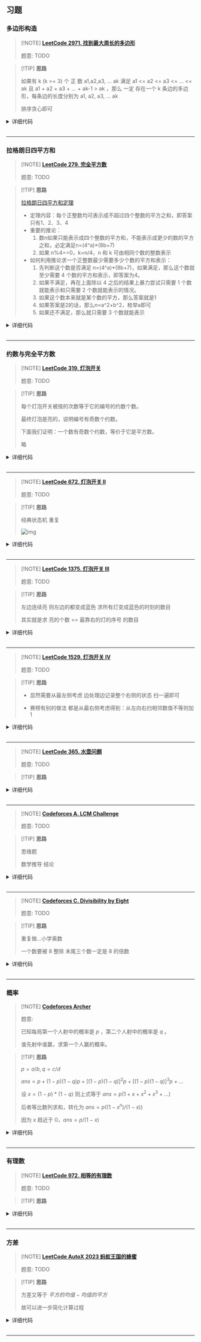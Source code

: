 ## 习题

### 多边形构造

> [!NOTE] **[LeetCode 2971. 找到最大周长的多边形](https://leetcode.cn/problems/find-polygon-with-the-largest-perimeter/)**
> 
> 题意: TODO

> [!TIP] **思路**
> 
> 如果有 k (k >= 3) 个 正 数 a1,a2,a3, ... ak 满足 a1 <= a2 <= a3 <= ... <= ak 且 a1 + a2 + a3 + ... + ak-1 > ak ，那么 一定 存在一个 k 条边的多边形，每条边的长度分别为 a1, a2, a3, ... ak
> 
> 排序贪心即可

<details>
<summary>详细代码</summary>
<!-- tabs:start -->

##### **C++**

```cpp
class Solution {
public:
    using LL = long long;
    const static int N = 1e5 + 10;
    
    LL s[N];
    
    long long largestPerimeter(vector<int>& nums) {
        sort(nums.begin(), nums.end());
        int n = nums.size();
        {
            s[0] = 0;
            for (int i = 1; i <= n; ++ i )
                s[i] = s[i - 1] + nums[i - 1];
        }
        
        // ATTENTION: 贪心即可 【不需要双指针】
        for (int i = n; i >= 1; -- i )
            if (s[i - 1] > nums[i - 1])
                return s[i];
        return -1;
    }
};
```

##### **Python**

```python

```

<!-- tabs:end -->
</details>

<br>

* * *

### 拉格朗日四平方和

> [!NOTE] **[LeetCode 279. 完全平方数](https://leetcode.cn/problems/perfect-squares/)**
> 
> 题意: TODO

> [!TIP] **思路**
>
> [拉格朗日四平方和定理](https://blog.csdn.net/l_mark/article/details/89044137)
>
> * 定理内容：每个正整数均可表示成不超过四个整数的平方之和，即答案只有1、2、3、4
> * 重要的推论：
>   1. 数n如果只能表示成四个整数的平方和，不能表示成更少的数的平方之和，必定满足n=(4^a)*(8b+7)
>   2. 如果 n%4==0，k=n/4，n 和 k 可由相同个数的整数表示
> * 如何利用推论求一个正整数最少需要多少个数的平方和表示：
>   1. 先判断这个数是否满足 n=(4^a)*(8b+7)，如果满足，那么这个数就至少需要 4 个数的平方和表示，即答案为4。
>   2. 如果不满足，再在上面除以 4 之后的结果上暴力尝试只需要 1 个数就能表示和只需要 2 个数就能表示的情况。
>   3. 如果这个数本来就是某个数的平方，那么答案就是1
>   4. 如果答案是2的话，那么n=a^2+b^2，枚举a即可
>   5. 如果还不满足，那么就只需要 3 个数就能表示

<details>
<summary>详细代码</summary>
<!-- tabs:start -->

##### **C++**

```cpp
class Solution {
public:
    bool check(int x) {
        int r = sqrt(x);
        return r * r == x;
    }

    int numSquares(int n) {
        if (check(n)) return 1;

        for (int a = 1; a <= n / a; a ++ )
            if (check(n - a * a))
                return 2;

        while (n % 4 == 0) n /= 4;
        if (n % 8 != 7) return 3;
        return 4;
    }
};
```

##### **C++ dp**

```cpp
class Solution {
public:
    int numSquares(int n) {
        vector<int> dp(n+1);
        for (int i = 1; i <= n; ++ i ) {
            dp[i] = i;
            for (int j = 1; j <= i / j; ++ j ) {
                dp[i] = min(dp[i], dp[i - j * j] + 1);
            }
        }
        return dp[n];
    }
};
```

##### **Python**

```python
"""
完全背包问题

(动态规划) O(nn‾√)
设 f(i) 表示通过平方数组成 i 所需要完全平方数的最少数量。
初始时，f(0)=0其余待定。
转移时，对于一个 i，枚举 j，f(i)=min(f(i−j∗j)+1) ，其中 1≤j≤√i。
最终答案为 f(n)。
"""

import math
class Solution:
    def numSquares(self, n: int) -> int:

        goods = [i * i for i in range(1, int(math.sqrt(n))+1)]

        f = [float('inf')] * (n+1)
        f[0] = 0

        for good in goods:
            for j in range(good, n+1):
                f[j] = min(f[j], f[j-good]+1)

        return f[-1]
```

<!-- tabs:end -->
</details>

<br>

* * *

### 约数与完全平方数

> [!NOTE] **[LeetCode 319. 灯泡开关](https://leetcode.cn/problems/bulb-switcher/)**
> 
> 题意: TODO

> [!TIP] **思路**
> 
> 每个灯泡开关被按的次数等于它的编号的约数个数。
> 
> 最终灯泡是亮的，说明编号有奇数个约数。
> 
> 下面我们证明：一个数有奇数个约数，等价于它是平方数。
> 
> 略

<details>
<summary>详细代码</summary>
<!-- tabs:start -->

##### **C++**

```cpp
class Solution {
public:
    int bulbSwitch(int n) {
        return sqrt(n);
    }
};
```

##### **Python**

```python

```

<!-- tabs:end -->
</details>

<br>

* * *

> [!NOTE] **[LeetCode 672. 灯泡开关 Ⅱ](https://leetcode.cn/problems/bulb-switcher-ii/)**
> 
> 题意: TODO

> [!TIP] **思路**
> 
> 经典状态机 重复
> 
> ![img](https://camo.githubusercontent.com/4409d53a7cd8a786780c8a21238eca8628efb3a0c011c632778946078b64eeec/68747470733a2f2f7069632e6c656574636f64652d636e2e636f6d2f633330306532626435373332396337343634353661333339316231346632306265333035656261623336316436633866323666633266656262393735333534302d2545362539372541302545362541302538372545392541322539382e706e67)

<details>
<summary>详细代码</summary>
<!-- tabs:start -->

##### **C++ 推导**

```cpp
class Solution {
public:
    int flipLights(int n, int m) {
        n = min(n, 3);
        if (m == 0) return 1;
        if (m == 1) return n == 1 ? 2 : n == 2 ? 3 : 4;
        if (m == 2) return n == 1 ? 2 : n == 2 ? 4 : 7;
        return n == 1 ? 2 : n == 2 ? 4 : 8;
    }
};
```

##### **C++ 状态机**

```cpp
class Solution {
public:
    int state[8][6] = {
        {1, 1, 1, 1, 1, 1},  // 不按
        {0, 0, 0, 0, 0, 0},  // 1
        {1, 0, 1, 0, 1, 0},  // 2
        {0, 1, 0, 1, 0, 1},  // 3
        {0, 1, 1, 0, 1, 1},  // 4
        {1, 0, 0, 1, 0, 0},  // 14
        {0, 0, 1, 1, 1, 0},  // 24
        {1, 1, 0, 0, 0, 1},  // 34
    };

    int work(int n, vector<int> ops) {
        set<int> S;
        for (auto op: ops) {
            int t = 0;
            for (int i = 0; i < n; i ++ )
                t = t * 2 + state[op][i];
            S.insert(t);
        }
        return S.size();
    }

    int flipLights(int n, int m) {
        n = min(n, 6);
        if (m == 0) return work(n, {0});
        else if (m == 1) return work(n, {1, 2, 3, 4});
        else if (m == 2) return work(n, {0, 1, 2, 3, 5, 6, 7});
        else return work(n, {0, 1, 2, 3, 4, 5, 6, 7});
    }
};
```


##### **Python**

```python

```

<!-- tabs:end -->
</details>

<br>

* * *

> [!NOTE] **[LeetCode 1375. 灯泡开关 III](https://leetcode.cn/problems/bulb-switcher-iii/)**
> 
> 题意: TODO

> [!TIP] **思路**
> 
> 左边连续亮 则左边的都变成蓝色 求所有灯变成蓝色的时刻的数目
> 
> 其实就是求 亮的个数 == 最靠右的灯的序号 的数目

<details>
<summary>详细代码</summary>
<!-- tabs:start -->

##### **C++**

```cpp
class Solution {
public:
    int numTimesAllBlue(vector<int>& light) {
        int res = 0;
        int maxv = 0, cnt = 0;
        for (auto k : light) {
            maxv = max(maxv, k);
            ++cnt;
            if (maxv == cnt) ++res;
        }
        return res;
    }
};
```

##### **Python**

```python

```

<!-- tabs:end -->
</details>

<br>

* * *

> [!NOTE] **[LeetCode 1529. 灯泡开关 IV](https://leetcode.cn/problems/bulb-switcher-iv/)**
> 
> 题意: TODO

> [!TIP] **思路**
> 
> - 显然需要从最左侧考虑 边处理边记录整个右侧的状态 扫一遍即可
> 
> - 赛榜有别的做法 都是从最右侧考虑得到：从左向右扫相邻数值不等则加1

<details>
<summary>详细代码</summary>
<!-- tabs:start -->

##### **C++ 1**

```cpp
class Solution {
public:
    int minFlips(string target) {
        int n = target.size();
        int now = 0, res = 0;  // now表示整个处理点右侧的状态 res为改动次数
        for (int i = 0; i < n; ++i) {
            if (target[i] == '1' && now & 1)
                continue;
            else if (target[i] == '0' && !(now & 1))
                continue;
            now ^= 1, ++res;
        }
        return res;
    }
};
```

##### **C++ 2**

```cpp
class Solution {
public:
    int minFlips(string s) {
        s = "0" + s;
        int res = 0;
        for (int i = 1; i < s.size(); ++i)
            if (s[i] != s[i - 1]) ++res;
        return res;
    }
};
```

##### **Python**

```python

```

<!-- tabs:end -->
</details>

<br>

* * *

> [!NOTE] **[LeetCode 365. 水壶问题](https://leetcode.cn/problems/water-and-jug-problem/)**
> 
> 题意: TODO

> [!TIP] **思路**
> 
> 

<details>
<summary>详细代码</summary>
<!-- tabs:start -->

##### **C++**

```cpp
class Solution {
public:
    bool canMeasureWater(int x, int y, int z) {
        if (x + y < z) return false;
        return !z || z % __gcd(x, y) == 0;
    }
};



class Solution {
public:
    bool canMeasureWater(int x, int y, int z) {
        if (x + y < z) return false;
        if (x == 0 || y == 0) return z == 0 || x + y == z;
        return z % __gcd(x, y) == 0;
    }
};
```

##### **Python**

```python

```

<!-- tabs:end -->
</details>

<br>

* * *

> [!NOTE] **[Codeforces A. LCM Challenge](https://codeforces.com/problemset/problem/235/A)**
> 
> 题意: TODO

> [!TIP] **思路**
> 
> 思维题
> 
> 数学推导 结论

<details>
<summary>详细代码</summary>
<!-- tabs:start -->

##### **C++**

```cpp
// Problem: A. LCM Challenge
// Contest: Codeforces - Codeforces Round #146 (Div. 1)
// URL: https://codeforces.com/problemset/problem/235/A
// Memory Limit: 256 MB
// Time Limit: 2000 ms

#include <bits/stdc++.h>
using namespace std;

// 猜想错误
// https://codeforces.com/contest/235/submission/109974211
//
// When n is odd, the answer is obviously n(n-1)(n-2).
// When n is even, we can still get at least (n-1)(n-2)(n-3),
// so these three numbers in the optimal answer would not be
// very small compared to n. So we can just iterate
// every 3 number triple in [n-50,n] and update the answer.
//
// 1. 相邻的两个数一定互质
// 2. 相邻的两个奇数一定互质
//
// n 为奇数 ans = n * (n - 1) * (n - 2)
// n 为偶数 【此时 n与n-2显然会有公约数】
//        n % 3 != 0 意味着 n 和 n-3 没有约数 ans = n * (n - 1) * (n - 3)
//        n % 3 == 0 有公约数               ans = (n - 1) * (n - 2) * (n - 3)
using LL = long long;

int main() {
    LL n;
    cin >> n;

    if (n <= 2)
        cout << n << endl;
    else {
        if (n % 2 == 0) {
            // https://codeforces.com/contest/235/submission/109975226
            if (n % 3)
                cout << n * (n - 1) * (n - 3) << endl;
            else
                cout << (n - 1) * (n - 2) * (n - 3) << endl;
        } else
            cout << n * (n - 1) * (n - 2) << endl;
    }

    return 0;
}
```

##### **Python**

```python

```

<!-- tabs:end -->
</details>

<br>

* * *

> [!NOTE] **[Codeforces C. Divisibility by Eight](http://codeforces.com/problemset/problem/550/C)**
> 
> 题意: TODO

> [!TIP] **思路**
> 
> 重复做...小学奥数
> 
> 一个数要被 8 整除 末尾三个数一定是 8 的倍数

<details>
<summary>详细代码</summary>
<!-- tabs:start -->

##### **C++**

```cpp
// Problem: C. Divisibility by Eight
// Contest: Codeforces - Codeforces Round #306 (Div. 2)
// URL: http://codeforces.com/problemset/problem/550/C
// Memory Limit: 256 MB
// Time Limit: 2000 ms

#include <bits/stdc++.h>
using namespace std;

int main() {
    string s;
    cin >> s;
    s = "00" + s;
    int n = s.size();

    for (int i = 0; i < n; ++i)
        for (int j = i + 1; j < n; ++j)
            for (int k = j + 1; k < n; ++k) {
                int x = 100 * (s[i] - '0') + 10 * (s[j] - '0') + s[k] - '0';
                if (x % 8 == 0) {
                    cout << "YES" << endl << x << endl;
                    return 0;
                }
            }
    cout << "NO" << endl;

    return 0;
}
```

##### **Python**

```python

```

<!-- tabs:end -->
</details>

<br>

* * *

### 概率

> [!NOTE] **[Codeforces Archer](http://codeforces.com/problemset/problem/312/B)**
> 
> 题意: 
> 
> 已知每局第一个人射中的概率是 $p$ ，第二个人射中的概率是 $q$ 。
> 
> 谁先射中谁赢，求第一个人赢的概率。

> [!TIP] **思路**
> 
> $p = a / b, q = c / d$
> 
> $ans=p+(1−p)(1−q)p+[(1−p)(1−q)]^2p+[(1−p)(1−q)]^3p+...$
> 
> 设 $x=(1-p)*(1-q)$ 则上式等于 $ans=p(1+x+x^2+x^3+...)$
> 
> 后者等比数列求和，转化为 $ans=p((1-x^n)/(1-x))$
> 
> 因为 $x$ 趋近于 $0$，$ans=p/(1-x)$

<details>
<summary>详细代码</summary>
<!-- tabs:start -->

##### **C++**

```cpp
// Problem: B. Archer
// Contest: Codeforces - Codeforces Round #185 (Div. 2)
// URL: https://codeforces.com/problemset/problem/312/B
// Memory Limit: 256 MB
// Time Limit: 2000 ms

#include <bits/stdc++.h>
using namespace std;

int main() {
    double a, b, c, d;
    cin >> a >> b >> c >> d;

    double p = a / b, q = c / d;
    double x = (1.0 - p) * (1.0 - q);

    printf("%.12lf\n", p / (1 - x));

    return 0;
}
```

##### **Python**

```python

```

<!-- tabs:end -->
</details>

<br>

* * *

### 有理数

> [!NOTE] **[LeetCode 972. 相等的有理数](https://leetcode.cn/problems/equal-rational-numbers/)**
> 
> 题意: TODO

> [!TIP] **思路**
> 
> 

<details>
<summary>详细代码</summary>
<!-- tabs:start -->

##### **C++**

```cpp
class Solution {
public:
    // 任何一个有理数都可以和一个分数一一对应
    // 3.5(25) ==> 3/1 + 5/10 + 25/990
    // 0.(32) ==> 32/99

    using LL = long long;

    class Frac {
    public:
        LL x, y;
        Frac(LL _x, LL _y) {
            LL t = gcd(_x, _y);
            x = _x / t, y = _y / t;
        }

        LL gcd(LL x, LL y) { return y ? gcd(y, x % y) : x; }
        bool operator == (const Frac & p) const { return x == p.x && y == p.y; }
        Frac operator + (const Frac & p) const { return Frac(x * p.y + y * p.x, y * p.y); }
    };

    Frac get(string s) {
        int n = s.size(), i = 0;

        LL a = 0, b = 0, lb = 1, c = 0, lc = 1;

        while (i < n && s[i] != '.')
            a = a * 10 + s[i] - '0', i ++ ;
        i ++ ;  // skip '.'

        while (i < n && s[i] != '(')
            b = b * 10 + s[i] - '0', lb *= 10, i ++ ;
        i ++ ;  // skip '('

        while (i < n && s[i] != ')')
            c = c * 10 + s[i] - '0', lc *= 10, i ++ ;
        
        auto ret = Frac(a, 1) + Frac(b, lb);
        if (lc != 1)    // non-empty
            ret = ret + Frac(c, (lc - 1) * lb); // ATTENTION: *lb
        return ret;
    }

    bool isRationalEqual(string s, string t) {
        return get(s) == get(t);
    }
};
```

##### **Python**

```python

```

<!-- tabs:end -->
</details>

<br>

* * *

### 方差

> [!NOTE] **[LeetCode AutoX 2023 蚂蚁王国的蜂蜜](https://leetcode.cn/contest/autox2023/problems/8p6t8R/)**
> 
> 题意: TODO

> [!TIP] **思路**
> 
> 方差又等于 $平方的均值 - 均值的平方$
> 
> 故可以进一步简化计算过程

<details>
<summary>详细代码</summary>
<!-- tabs:start -->

##### **C++ 数学定理**

```cpp
class Solution {
public:
    vector<double> honeyQuotes(vector<vector<int>>& handle) {
        double s = 0, t = 0, c = 0;
        vector<double> res;
        for (auto & h : handle) {
            int type = h[0];
            if (type == 1) {
                int x = h[1];
                s += x, t += x * x, c ++ ;
            } else if (type == 2) {
                int x = h[1];
                s -= x, t -= x * x, c -- ;
            } else if (type == 3) {
                res.push_back(c ? s / c : -1);
            } else {
                res.push_back(c ? t / c - s / c * s / c : -1);
            }
        }
        return res;
    }
};
```

##### **C++ 暴力**

```cpp
class Solution {
public:
    const static int N = 110;
    
    int c[N], s, t;
    vector<double> honeyQuotes(vector<vector<int>>& handle) {
        memset(c, 0, sizeof c);
        s = 0, t = 0;
        
        vector<double> res;
        for (auto & h : handle) {
            int type = h[0];
            if (type == 1) {
                int p = h[1];
                c[p] ++ ;
                s += p, t ++ ;
            } else if (type == 2) {
                int p = h[1];
                c[p] -- ;
                s -= p, t -- ;
            } else if (type == 3) {
                if (t == 0)
                    res.push_back(-1);
                else
                    res.push_back((double)s / t);
            } else {
                if (t == 0)
                    res.push_back(-1);
                else {
                    double x = (double)s / t;
                    double y = 0;
                    for (int i = 0; i < N; ++ i )
                        if (c[i]) {
                            double v = (double)(i - x);
                            y += v * v * c[i];
                        }
                    res.push_back(y / t);
                }
            }
        }
        return res;
    }
};
```

##### **Python**

```python

```

<!-- tabs:end -->
</details>

<br>

* * *